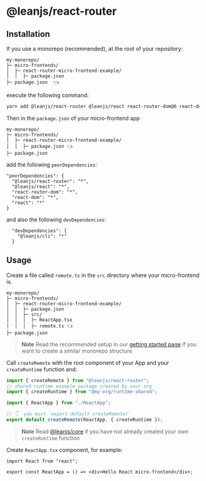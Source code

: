 # @leanjs/react-router

## Installation

If you use a monorepo (recommended), at the root of your repository:

```
my-monorepo/
├─ micro-frontends/
│  ├─ react-router-micro-frontend-example/
│  │  ├─ package.json
├─ package.json  👈
```

execute the following command:

```sh
yarn add @leanjs/react-router @leanjs/react react-router-dom@6 react-dom@17 react@17
```

Then in the `package.json` of your micro-frontend app

```
my-monorepo/
├─ micro-frontends/
│  ├─ react-router-micro-frontend-example/
│  │  ├─ package.json 👈
├─ package.json
```

add the following `peerDependencies`:

```
"peerDependencies": {
  "@leanjs/react-router": "*",
  "@leanjs/react": "*",
  "react-router-dom": "*",
  "react-dom": "*",
  "react": "*"
}
```

and also the following `devDependencies`:

```
  "devDependencies": {
    "@leanjs/cli": "*"
  }
```

## Usage

Create a file called `remote.ts` in the `src` directory where your micro-frontend is.

```
my-monorepo/
├─ micro-frontends/
│  ├─ react-router-micro-frontend-example/
│  │  ├─ package.json
│  │  ├─ src/
│  │  │  ├─ ReactApp.tsx
│  │  │  ├─ remote.ts 👈
├─ package.json
```

> **Note**
> Read the recommended setup in our [getting started page](../../docs/getting-started.md#recommended-setup) if you want to create a similar monorepo structure

Call `createRemote` with the root component of your App and your `createRuntime` function and:

```ts
import { createRemote } from "@leanjs/react-router";
// shared runtime example package created by your org
import { createRuntime } from "@my-org/runtime-shared";

import { ReactApp } from "./ReactApp";

// 👇  you must `export default createRemote(`
export default createRemote(ReactApp, { createRuntime });
```

> **Note**
> Read [@leanjs/core](/packages/core#runtime) if you have not already created your own `createRuntime` function

Create `ReactApp.tsx` component, for example:

```tsx
import React from "react";

export const ReactApp = () => <div>Hello React micro-frontend</div>;
```

